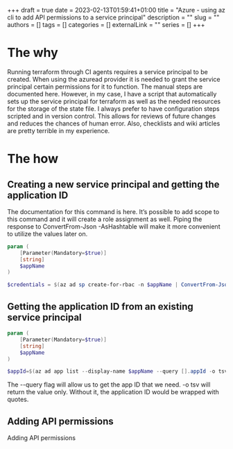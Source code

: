 +++ 
draft = true
date = 2023-02-13T01:59:41+01:00
title = "Azure - using az cli to add API permissions to a service principal"
description = ""
slug = ""
authors = []
tags = []
categories = []
externalLink = ""
series = []
+++

# The why

Running terraform through CI agents requires a service principal to be created. When using the azuread provider it is needed to grant the service principal certain permissions for it to function. The manual steps are documented here. However, in my case, I have a script that automatically sets up the service principal for terraform as well as the needed resources for the storage of the state file. I always prefer to have configuration steps scripted and in version control. This allows for reviews of future changes and reduces the chances of human error. Also, checklists and wiki articles are pretty terrible in my experience.

# The how

## Creating a new service principal and getting the application ID

The documentation for this command is here. It’s possible to add scope to this command and it will create a role assignment as well. Piping the response to ConvertFrom-Json -AsHashtable will make it more convenient to utilize the values later on.

``` powershell
param (
    [Parameter(Mandatory=$true)]
    [string]
    $appName
)

$credentials = $(az ad sp create-for-rbac -n $appName | ConvertFrom-Json -AsHashtable)
```

## Getting the application ID from an existing service principal

``` powershell
param (
    [Parameter(Mandatory=$true)]
    [string]
    $appName
)

$appId=$(az ad app list --display-name $appName --query [].appId -o tsv)
```

The --query flag will allow us to get the app ID that we need. -o tsv will return the value only. Without it, the application ID would be wrapped with quotes.

## Adding API permissions

Adding API permissions
